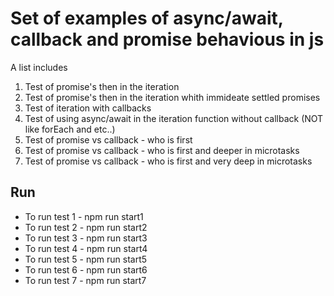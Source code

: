 # Set of examples of async/await, callback and promise behavious in js

A list includes

1. Test of promise's then in the iteration
2. Test of promise's then in the iteration whith immideate settled promises
3. Test of iteration with callbacks
4. Test of using async/await in the iteration function without callback (NOT like forEach and etc..)
5. Test of promise vs callback - who is first 
6. Test of promise vs callback - who is first and deeper in microtasks
7. Test of promise vs callback - who is first and very deep in microtasks

## Run
- To run test 1 - npm run start1
- To run test 2 - npm run start2
- To run test 3 - npm run start3
- To run test 4 - npm run start4
- To run test 5 - npm run start5
- To run test 6 - npm run start6
- To run test 7 - npm run start7
